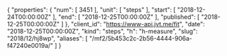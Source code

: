 {
  "properties": {
    "num": [
      3451
    ],
    "unit": [
      "steps"
    ],
    "start": [
      "2018-12-24T00:00:00Z"
    ],
    "end": [
      "2018-12-25T00:00:00Z"
    ],
    "published": [
      "2018-12-25T00:00:00Z"
    ]
  },
  "client_id": "https://www-api.jvt.me/fit",
  "date": "2018-12-25T00:00:00Z",
  "kind": "steps",
  "h": "h-measure",
  "slug": "2018/12/hj8wp",
  "aliases": [
    "/mf2/5b453c2c-2b56-4444-906a-f47240e0019a/"
  ]
}
